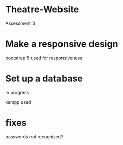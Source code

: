# Theatre-Website
Assessment 3
# Make a responsive design
bootstrap 5 used for responsiveness

# Set up a database

In progress

xampp used

# fixes

passwords not recognized?